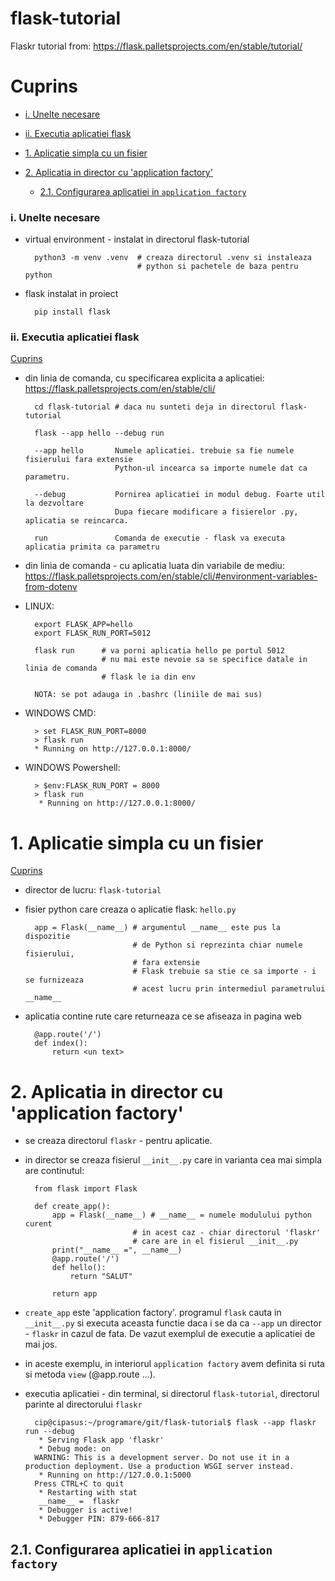 # flask-tutorial
Flaskr tutorial from: https://flask.palletsprojects.com/en/stable/tutorial/

# Cuprins

- [i. Unelte necesare](#i-unelte-necesare)

- [ii. Executia aplicatiei flask](#ii-executia-aplicatiei-flask)

- [1. Aplicatie simpla cu un fisier](#1-aplicatie-simpla-cu-un-fisier)

- [2. Aplicatia in director cu 'application factory'](#2-aplicatia-in-director-cu-application-factory)
  - [2.1. Configurarea aplicatiei in `application factory`](#2-1-configurarea-aplicatiei-in-application-factory)

### i. Unelte necesare
- virtual environment - instalat in directorul flask-tutorial

        python3 -m venv .venv  # creaza directorul .venv si instaleaza 
                               # python si pachetele de baza pentru python


- flask instalat in proiect

        pip install flask


### ii. Executia aplicatiei flask
[Cuprins](#cuprins)

- din linia de comanda, cu specificarea explicita a aplicatiei: https://flask.palletsprojects.com/en/stable/cli/

        cd flask-tutorial # daca nu sunteti deja in directorul flask-tutorial
        
        flask --app hello --debug run

        --app hello       Numele aplicatiei. trebuie sa fie numele fisierului fara extensie
                          Python-ul incearca sa importe numele dat ca parametru.

        --debug           Pornirea aplicatiei in modul debug. Foarte util la dezvoltare
                          Dupa fiecare modificare a fisierelor .py, aplicatia se reincarca.

        run               Comanda de executie - flask va executa aplicatia primita ca parametru

- din linia de comanda - cu aplicatia luata din variabile de mediu: https://flask.palletsprojects.com/en/stable/cli/#environment-variables-from-dotenv

- LINUX:

        export FLASK_APP=hello
        export FLASK_RUN_PORT=5012

        flask run      # va porni aplicatia hello pe portul 5012
                       # nu mai este nevoie sa se specifice datale in linia de comanda
                       # flask le ia din env

        NOTA: se pot adauga in .bashrc (liniile de mai sus)

- WINDOWS CMD:
  
        > set FLASK_RUN_PORT=8000
        > flask run
        * Running on http://127.0.0.1:8000/
  
- WINDOWS Powershell:

        > $env:FLASK_RUN_PORT = 8000
        > flask run
         * Running on http://127.0.0.1:8000/

# 1. Aplicatie simpla cu un fisier
[Cuprins](#cuprins)

- director de lucru: `flask-tutorial`
- fisier python care creaza o aplicatie flask: `hello.py`
  
        app = Flask(__name__) # argumentul __name__ este pus la dispozitie 
                              # de Python si reprezinta chiar numele fisierului, 
                              # fara extensie
                              # Flask trebuie sa stie ce sa importe - i se furnizeaza
                              # acest lucru prin intermediul parametrului __name__

- aplicatia contine rute care returneaza ce se afiseaza in pagina web
  
        @app.route('/')
        def index():
            return <un text>

# 2. Aplicatia in director cu 'application factory'

- se creaza directorul `flaskr` - pentru aplicatie.
- in director se creaza fisierul `__init__.py` care in varianta cea mai simpla are continutul:

        from flask import Flask

        def create_app():
            app = Flask(__name__) # __name__ = numele modulului python curent
                              # in acest caz - chiar directorul 'flaskr'
                              # care are in el fisierul __init__.py
            print("__name__ =", __name__) 
            @app.route('/')
            def hello():
                return "SALUT"
        
            return app

- `create_app` este 'application factory'. programul `flask` cauta in `__init__.py` si executa aceasta functie daca i se da ca `--app` un director - `flaskr` in cazul de fata. De vazut exemplul de executie a aplicatiei de mai jos.

- in aceste exemplu, in interiorul `application factory` avem definita si ruta si metoda `view` (@app.route ...).

- executia aplicatiei - din terminal, si directorul `flask-tutorial`, directorul parinte al directorului `flaskr`
  
        cip@cipasus:~/programare/git/flask-tutorial$ flask --app flaskr run --debug
         * Serving Flask app 'flaskr'
         * Debug mode: on
        WARNING: This is a development server. Do not use it in a production deployment. Use a production WSGI server instead.
         * Running on http://127.0.0.1:5000
        Press CTRL+C to quit
         * Restarting with stat
         __name__ =  flaskr
         * Debugger is active!
         * Debugger PIN: 879-666-817

## 2.1. Configurarea aplicatiei in `application factory`
